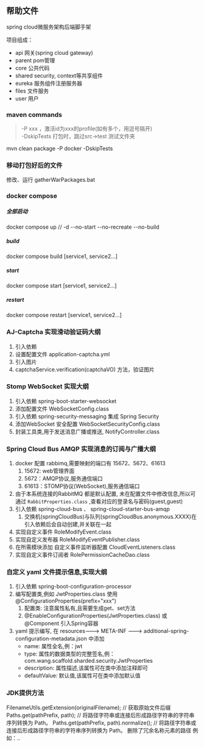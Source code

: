 ## 帮助文件

spring cloud微服务架构后端脚手架

项目组成：
* api 网关(spring cloud gateway)
* parent pom管理
* core 公共代码
* shared security, context等共享组件
* eureka 服务组件注册服务器
* files 文件服务
* user 用户

### maven commands
> -P xxx ，激活id为xxx的profile(如有多个，用逗号隔开) <br>
> -DskipTests 打包时，跳过src->test 测试文件夹

mvn clean package -P docker -DskipTests

### 移动打包好后的文件
修改、运行 gatherWarPackages.bat

### docker compose
##### 全部启动
docker compose up // -d --no-start --no-recreate --no-build
##### build
docker compose build [service1, service2...]
##### start
docker compose start [service1, service2...]
##### restart
docker compose restart [service1, service2...]


### AJ-Captcha 实现滑动验证码大纲
1. 引入依赖
2. 设置配置文件 application-captcha.yml
3. 引入图片
4. captchaService.verification(captchaVO) 方法，验证图片

### Stomp WebSocket 实现大纲
1. 引入依赖 spring-boot-starter-websocket
2. 添加配置文件 WebSocketConfig.class
3. 引入依赖 spring-security-messaging 集成 Spring Security
4. 添加WebSocket 安全配置 WebSocketSecurityConfig.class
5. 封装工具类,用于发送消息广播或推送, NotifyController.class


### Spring Cloud Bus AMQP 实现消息的订阅与广播大纲
1. docker 配置 rabbimq,需要映射的端口有 15672、5672、61613
   1. 15672: web管理界面
   2. 5672：AMQP协议,服务通信端口
   3. 61613：STOMP协议(WebSocket),服务通信端口
2. 由于本系统连接的RabbitMQ 都是默认配置, 未在配置文件中修改信息,所以可通过 `RabbitProperties.class` ,查看对应的登录名与密码(guest,guest)
3. 引入依赖 spring-cloud-bus 、 spring-cloud-starter-bus-amqp
   1. 交换机(springCloudBus)与队列(springCloudBus.anonymous.XXXX)在引入依赖后会自动创建,并关联在一起
4. 实现自定义事件 RoleModifyEvent.class
5. 实现自定义发布器 RoleModifyEventPublisher.class
6. 在所需模块添加 自定义事件监听器配置 CloudEventListeners.class
7. 实现自定义事件订阅者 RolePermissionCacheDao.class


### 自定义 yaml 文件提示信息,实现大纲
1. 引入依赖 spring-boot-configuration-processor
2. 编写配置类,例如 JwtProperties.class 使用 @ConfigurationProperties(prefix="xxx")
   1. 配置类: 注意属性私有,且需要生成get、set方法
   2. @EnableConfigurationProperties(JwtProperties.class) 或 @Component 引入Spring容器
3. yaml 提示编写, 在 resources---> META-INF ---> additional-spring-configuration-metadata.json 中添加
   - name: 属性全名,例：jwt
   - type: 属性的数据类型的完整签名,例：com.wang.scaffold.sharded.security.JwtProperties
   - description: 属性描述,该属性可在类中添加注释即可
   - defaultValue: 默认值,该属性可在类中添加默认值

### JDK提供方法
FilenameUtils.getExtension(originalFilename); // 获取原始文件后缀
Paths.get(pathPrefix, path); // 将路径字符串或连接后形成路径字符串的字符串序列转换为 Path。
Paths.get(pathPrefix, path).normalize(); // 将路径字符串或连接后形成路径字符串的字符串序列转换为 Path。 删除了冗余名称元素的路径 例如：..
